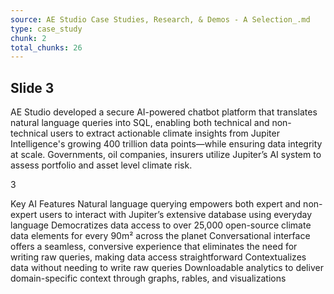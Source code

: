 ```yaml
---
source: AE Studio Case Studies, Research, & Demos - A Selection_.md
type: case_study
chunk: 2
total_chunks: 26
---
```


## Slide 3

AE Studio developed a secure AI-powered chatbot platform that translates natural language queries into SQL, enabling both technical and non-technical users to extract actionable climate insights from Jupiter Intelligence's growing 400 trillion data points—while ensuring data integrity at scale. Governments, oil companies, insurers utilize Jupiter’s AI system to assess portfolio and asset level climate risk.

3

Key AI Features
Natural language querying empowers both expert and non-expert users to interact with Jupiter’s extensive database using everyday language
Democratizes data access to over 25,000 open-source climate data elements for every 90m² across the planet
Conversational interface offers a seamless, conversive experience that eliminates the need for writing raw queries, making data access straightforward
Contextualizes data without needing to write raw queries
Downloadable analytics to deliver domain-specific context through graphs, rables, and visualizations